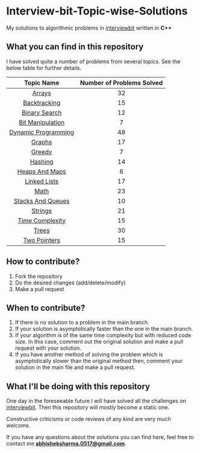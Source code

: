 # Interview-bit-Topic-wise-Solutions

My solutions to algorithmic problems in [interviewbit](https://interviewbit.com) written in **C++**

## What you can find in this repository

I have solved quite a number of problems from several topics. See the below table for further details. 

[//]: # (Run the py script to generate the below table.)

| Topic Name| Number of Problems Solved| 
|  :--------: |  :--------: | 
| [Arrays](https://github.com/black-shadows/Interview-bit-Topic-wise-Solutions/tree/master/Arrays)| 32| 
| [Backtracking](https://github.com/black-shadows/Interview-bit-Topic-wise-Solutions/tree/master/Backtracking)| 15| 
| [Binary Search](https://github.com/black-shadows/Interview-bit-Topic-wise-Solutions/tree/master/Binary%20Search)| 12| 
| [Bit Manipulation](https://github.com/black-shadows/Interview-bit-Topic-wise-Solutions/tree/master/Bit%20Manipulation)| 7| 
| [Dynamic Programming](https://github.com/black-shadows/Interview-bit-Topic-wise-Solutions/tree/master/Dynamic%20Programming)| 48| 
| [Graphs](https://github.com/black-shadows/Interview-bit-Topic-wise-Solutions/tree/master/Graphs)| 17| 
| [Greedy](https://github.com/black-shadows/Interview-bit-Topic-wise-Solutions/tree/master/Greedy)| 7| 
| [Hashing](https://github.com/black-shadows/Interview-bit-Topic-wise-Solutions/tree/master/Hashing)| 14| 
| [Heaps And Maps](https://github.com/black-shadows/Interview-bit-Topic-wise-Solutions/tree/master/Heaps%20and%20Maps)| 6| 
| [Linked Lists](https://github.com/black-shadows/Interview-bit-Topic-wise-Solutions/tree/master/Linked%20Lists)| 17| 
| [Math](https://github.com/black-shadows/Interview-bit-Topic-wise-Solutions/tree/master/Math)| 23| 
| [Stacks And Queues](https://github.com/black-shadows/Interview-bit-Topic-wise-Solutions/tree/master/Stacks%20and%20Queues)| 10| 
| [Strings](https://github.com/black-shadows/Interview-bit-Topic-wise-Solutions/tree/master/Strings)| 21|
| [Time Complexity](https://github.com/black-shadows/Interview-bit-Topic-wise-Solutions/tree/master/Time%20Complexity)| 15| 
| [Trees](https://github.com/black-shadows/Interview-bit-Topic-wise-Solutions/tree/master/Trees)| 30| 
| [Two Pointers](https://github.com/black-shadows/Interview-bit-Topic-wise-Solutions/tree/master/Two%20Pointers)| 15| 


## How to contribute?

1. Fork the repository 
2. Do the desired changes (add/delete/modify)
3. Make a pull request

## When to contribute?

1. If there is no solution to a problem in the main branch.
2. If your solution is asymptotically faster than the one in the main branch.
3. If your algorithm is of the same time complexity but with reduced code size. In this case, comment out the original solution and make a pull request with your solution.
4. If you have another method of solving the problem which is asymptotically slower than the original method then, comment your solution in the main file and make a pull request.


## What I'll be doing with this repository

One day in the foreseeable future I will have solved all the challenges on [interviewbit](https://interviewbit.com).
Then this repository will mostly become a static one.

Constructive criticisms or code reviews of any kind are very much welcome.

If you have any questions about the solutions you can find here, feel free to contact me **abhisheksharma.0517@gmail.com**.

